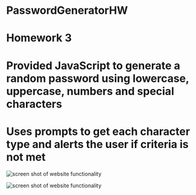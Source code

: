 # PasswordGeneratorHW
# Homework 3
# Provided JavaScript to generate a random password using lowercase, uppercase, numbers and special characters
# Uses prompts to get each character type and alerts the user if criteria is not met
![screen shot of website functionality](/assets/images/PasswordGeneratorScreenShot1_HW3)

![screen shot of website functionality](/assets/images/PasswordGeneratorScreenShot2_HW3)